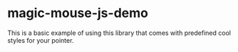 # magic-mouse-js-demo
This is a basic example of using this library that comes with predefined cool styles for your pointer.
